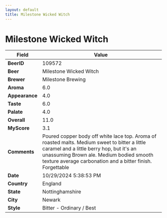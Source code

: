 ```yaml
---
layout: default
title: Milestone Wicked Witch
---
```


# Milestone Wicked Witch

| Field         | Value     |
|---------------|-----------|
| **BeerID** | 109572 |
| **Beer** | Milestone Wicked Witch |
| **Brewer** | Milestone Brewing |
| **Aroma** | 6.0 |
| **Appearance** | 4.0 |
| **Taste** | 6.0 |
| **Palate** | 4.0 |
| **Overall** | 11.0 |
| **MyScore** | 3.1 |
| **Comments** | Poured copper body off white lace top.  Aroma of roasted malts. Medium sweet to bitter a little caramel and a little berry hop, but  it's an unassuming Brown ale. Medium bodied smooth texture average carbonation and a bitter finish. Forgettable  |
| **Date** | 10/29/2024 5:38:53 PM |
| **Country** | England |
| **State** | Nottinghamshire |
| **City** | Newark |
| **Style** | Bitter - Ordinary / Best |
